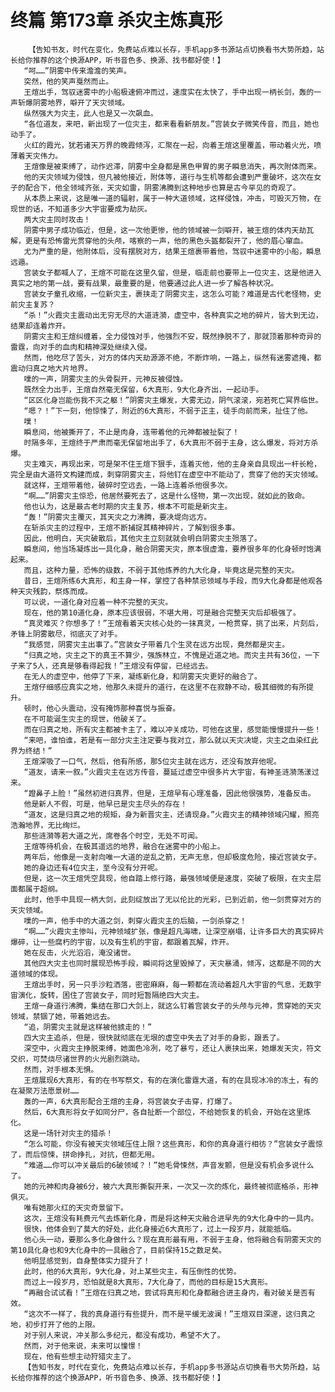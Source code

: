 # 终篇 第173章 杀灾主炼真形
        【告知书友，时代在变化，免费站点难以长存，手机app多书源站点切换看书大势所趋，站长给你推荐的这个换源APP，听书音色多、换源、找书都好使！】
       “呵……”阴雾中传来澹澹的笑声。
       突然，他的笑声戛然而止。
       王煊出手，驾驭迷雾中的小船极速俯冲而过，速度实在太快了，手中出现一柄长剑，轰的一声斩爆阴雾地界，噼开了天灾领域。
       纵然强大为灾主，此人也是又一次飙血。
       “各位道友，来吧，新出现了一位灾主，都来看看新朋友。”宫装女子微笑传音，而且，她也动手了。
       火红的霞光，犹若诸天万界的晚霞倾泻，汇聚在一起，向着王煊这里覆盖，带动着火光，喷薄着天灾伟力。
       王煊像是被束缚了，动作迟滞，阴雾中全身都是黑色甲胃的男子瞬息消失，再次附体而来。
       他的天灾领域为侵蚀，但凡被他接近，附体等，道行与生机等都会遭到严重破坏，这次在女子的配合下，他全领域齐张，天灾如雷，阴雾沸腾到这种地步也算是古今罕见的奇观了。
       从本质上来说，这是唯一道的辐射，属于一种大道领域，这样侵蚀，冲击，可毁灭万物，在现世的话，不知道多少大宇宙要成为劫灰。
       两大灾主同时攻击！
       阴雾中男子成功临近，但是，这一次他更惨，他的领域被一剑噼开，被王煊的体内天劫瓦解，更是有恐怖雷光贯穿他的头颅，喀察的一声，他的黑色头盔都裂开了，他的眉心窜血。
       尤为严重的是，他附体后，没有摆脱对方，结果王煊裹带着他，驾驭中迷雾中的小船，瞬息远遁。
       宫装女子都喊人了，王煊不可能在这里久留，但是，临走前也要带上一位灾主，这是他进入真实之地的第一战，要有战果，最重要的是，他要通过此人进一步了解各种状况。
       宫装女子童孔收缩，一位新灾主，裹挟走了阴雾灾主，这怎么可能？难道是古代老怪物，史前灾主复苏？
       “杀！”火霞灾主震动出无穷无尽的大道涟漪，虚空中，各种真实之地的碎片，皆大到无边，结果却连着炸开。
       阴雾灾主和王煊纠缠着，全力侵蚀对手，他强烈不安，既然挣脱不了，那就顶着那种奇异的雷霆，向对手的血肉和精神深处继续入侵。
       然而，他吃尽了苦头，对方的体内天劫源源不绝，不断炸响，一路上，纵然有迷雾遮掩，都震动归真之地大片地界。
       噗的一声，阴雾灾主的头骨裂开，元神反被侵蚀。
       既然全力出手，王煊自然毫无保留，6大真形，9大化身齐出，一起动手。
       “区区化身岂能伤我不灭之躯！”阴雾灾主爆发，大雾无边，阴气滚滚，宛若死亡冥界临世。
       “嗯？！”下一刻，他惊悚了，附近的6大真形，不弱于正主，徒手向前而来，扯住了他。
       噗！
       瞬息间，他被撕开了，不止是肉身，连带着他的元神都被扯裂了！
       时隔多年，王煊终于严肃而毫无保留地出手了，6大真形不弱于主身，这么爆发，将对方杀爆。
       灾主难灭，再现出来，可是架不住王煊下狠手，连着灭他，他的主身亲自具现出一杆长枪，完全是由大道符文构建而成，刺穿阴雾灾主，将他钉在虚空中不能动了，贯穿了他的天灾领域。
       就这样，王煊带着他，破碎时空远去，一路上连着杀他很多次。
       “啊……”阴雾灾主惊恐，他居然要死去了，这是什么怪物，第一次出现，就如此的致命。
       他也认为，这是最古老时期的灾主复苏，根本不可能是新灾主。
       “轰！”阴雾灾主覆灭，其天灾之力沸腾，要决堤向远方。
       在斩杀灾主的过程中，王煊不断捕捉其精神碎片，了解到很多事。
       因此，他明白，天灾破散后，其他灾主立刻就就会明白阴雾灾主殒落了。
       瞬息间，他当场凝炼出一具化身，融合阴雾天灾，原本很虚澹，要养很多年的化身顿时饱满起来。
       而且，这种力量，恐怖的级数，不弱于其他炼养的九大化身，毕竟这是完整的天灾。
       昔日，王煊所练6大真形，和主身一样，掌控了各种禁忌领域与手段，而9大化身都是他观各种天灾残韵，祭炼而成。
       可以说，一道化身对应着一种不完整的天灾。
       现在，他的第10道化身，原本应该很弱，不堪大用，可是融合完整天灾后却极强了。
       “真灵难灭？你想多了！”王煊看着天灾核心处的一抹真灵，一枪贯穿，挑了出来，片刻后，矛锋上阴雾散尽，彻底灭了对手。
       “我感觉，阴雾灾主出事了。”宫装女子带着几个生灵在远方出现，竟然都是灾主。
       “归真之地，灾主之下的真王不算少，强族林立，不愧是近道之地。而灾主共有36位，一下子来了5人，还真是够看得起我！”王煊没有停留，已经远去。
       在无人的虚空中，他停了下来，凝练新化身，和阴雾天灾更好的融合了。
       王煊仔细感应真实之地，他那久未提升的道行，在这里不在寂静不动，极其细微的有所提升。
       顿时，他心头震动，没有掩饰那种喜悦与振奋。
       在不可能诞生灾主的现世，他破关了。
       而在归真之地，所有灾主都被卡主了，难以冲关成功，可他在这里，感觉能慢慢提升一些！
       “来吧，谁怕谁，若是有一部分灾主注定要与我对立，那么就以天灾决堤，灾主之血染红此界为终结！”
       王煊深吸了一口气，然后，他有所感，那5位灾主就在远方，还没有放弃他呢。
       “道友，请来一叙。”火霞灾主在远方传音，蔓延过虚空中很多片大宇宙，有神圣涟漪荡漾过来。
       “蹬鼻子上脸！”虽然初进归真界，但是，王煊早有心理准备，因此他很强势，准备反击。
       他是新人不假，可是，他早已是灾主尽头的存在！
       “道友，这是归真之地的规矩，身为新晋灾主，还请现身。”火霞灾主的精神领域闪耀，照亮浩瀚地界，无比绚烂。
       那些涟漪等若大道之光，席卷各个时空，无处不可闻。
       王煊等待机会，在极其遥远的地界，融合在迷雾中的小船上。
       两年后，他像是一支射向唯一大道的逆乱之箭，无声无息，但却极度危险，接近宫装女子。
       她的身边还有4位灾主，至今没有分开呢。
       但是，这一次王煊凭空具现，他自踏上修行路，最强领域便是速度，突破了极限，在灾主层面都属于超纲。
       此时，他手中具现一柄大剑，此刻绽放出了无以伦比的光彩，已到近前，他一剑贯穿对方的天灾领域。
       噗的一声，他手中的大道之剑，刺穿火霞灾主的后脑，一剑杀穿之！
       “啊……”火霞灾主惨叫，元神领域扩张，像是超凡海啸，让深空崩塌，让许多巨大的真实碎片爆碎，让一些腐朽的宇宙，以及有生机的宇宙，都跟着瓦解，炸开。
       她在反击，火光滔滔，淹没诸世。
       其他四大灾主也同时展现恐怖手段，瞬间将这里毁掉了，天灾暴涌，倾泻，这都是不同的大道领域的体现。
       王煊出手时，另一只手沙粒洒落，密密麻麻，每一颗都在流动着超凡大宇宙的气息，无数宇宙演化，旋转，困住了宫装女子，同时短暂隔绝四大灾主。
       王煊一身道行沸腾，集结在那口大剑上，就这么钉着宫装女子的头颅与元神，贯穿她的天灾领域，禁锢了她，带着她远去。
       “追，阴雾灾主就是这样被他掳走的！”
       四大灾主追杀，但是，很快就彻底在无垠的虚空中失去了对手的身影，跟丢了。
       深空中，火霞灾主挣脱束缚，她面色冷冽，吃了暴亏，还让人裹挟出来，她爆发天灾，符文交织，可焚烧尽诸世界的火光剧烈跳动。
       然而，对手根本无惧。
       王煊展现6大真形，有的在书写祭文，有的在演化雷霆大道，有的在具现冰冷的冻土，有的在凝聚万法愿景树……
       轰的一声，6大真形配合王煊的主身，将宫装女子击穿，打爆了。
       然后，6大真形将女子如同分尸，各自扯断一个部位，不给她恢复的机会，开始在这里炼化。
       这是一场针对灾主的猎杀！
       “怎么可能，你没有被天灾领域压住上限？这些真形，和你的真身道行相彷？”宫装女子震惊了，而后惊悚，拼命挣扎，对抗，但都无用。
       “难道……你可以冲关最后的6破领域？！”她毛骨悚然，声音发颤，但是没有机会多说什么了。
       她的元神和肉身被6分，被六大真形撕裂开来，一次又一次的炼化，最终被彻底格杀，形神俱灭。
       唯有她那火红的天灾奇景留下。
       这次，王煊没有耗费元气去炼新化身，而是将这种天灾融合进早先的9大化身中的一具内。
       很快，他体会到了莫大的好处，此化身接近6大真形了，过上一段岁月，就能抵临。
       他心头一动，要那么多化身做什么？现在真形最有用，不弱于主身，他将融合有阴雾天灾的第10具化身也和9大化身中的一具融合了，目前保持15之数足矣。
       他明显感觉到，自身整体实力提升了！
       此时，他的6大真形，9大化身，对上某些灾主，有压倒性的优势。
       而过上一段岁月，恐怕就是8大真形，7大化身了，而他的目标是15大真形。
       “再融合试试看！”王煊在归真之地，尝试将真形和化身都融合进主身内，看对破关是否有效。
       “这次不一样了，我的真身道行有些提升，而不是平缓无波澜！”王煊双目深邃，这归真之地，初步打开了他的上限。
       对于别人来说，冲关那么多纪元，都没有成功，希望不大了。
       然而，对于他来说，未来可以憧憬！
       现在，他有些想主动狩猎灾主了。
       【告知书友，时代在变化，免费站点难以长存，手机app多书源站点切换看书大势所趋，站长给你推荐的这个换源APP，听书音色多、换源、找书都好使！】